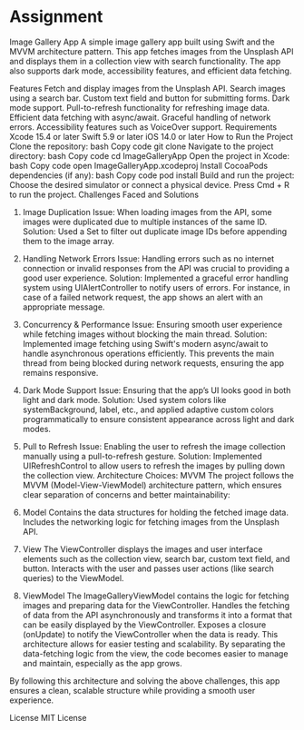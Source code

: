 # Assignment
Image Gallery App
A simple image gallery app built using Swift and the MVVM architecture pattern. This app fetches images from the Unsplash API and displays them in a collection view with search functionality. The app also supports dark mode, accessibility features, and efficient data fetching.

Features
Fetch and display images from the Unsplash API.
Search images using a search bar.
Custom text field and button for submitting forms.
Dark mode support.
Pull-to-refresh functionality for refreshing image data.
Efficient data fetching with async/await.
Graceful handling of network errors.
Accessibility features such as VoiceOver support.
Requirements
Xcode 15.4 or later
Swift 5.9 or later
iOS 14.0 or later
How to Run the Project
Clone the repository:
bash
Copy code
git clone <your-repo-url>
Navigate to the project directory:
bash
Copy code
cd ImageGalleryApp
Open the project in Xcode:
bash
Copy code
open ImageGalleryApp.xcodeproj
Install CocoaPods dependencies (if any):
bash
Copy code
pod install
Build and run the project:
Choose the desired simulator or connect a physical device.
Press Cmd + R to run the project.
Challenges Faced and Solutions
1. Image Duplication
Issue: When loading images from the API, some images were duplicated due to multiple instances of the same ID.
Solution: Used a Set to filter out duplicate image IDs before appending them to the image array.
2. Handling Network Errors
Issue: Handling errors such as no internet connection or invalid responses from the API was crucial to providing a good user experience.
Solution: Implemented a graceful error handling system using UIAlertController to notify users of errors. For instance, in case of a failed network request, the app shows an alert with an appropriate message.
3. Concurrency & Performance
Issue: Ensuring smooth user experience while fetching images without blocking the main thread.
Solution: Implemented image fetching using Swift's modern async/await to handle asynchronous operations efficiently. This prevents the main thread from being blocked during network requests, ensuring the app remains responsive.
4. Dark Mode Support
Issue: Ensuring that the app’s UI looks good in both light and dark mode.
Solution: Used system colors like systemBackground, label, etc., and applied adaptive custom colors programmatically to ensure consistent appearance across light and dark modes.
5. Pull to Refresh
Issue: Enabling the user to refresh the image collection manually using a pull-to-refresh gesture.
Solution: Implemented UIRefreshControl to allow users to refresh the images by pulling down the collection view.
Architecture Choices: MVVM
The project follows the MVVM (Model-View-ViewModel) architecture pattern, which ensures clear separation of concerns and better maintainability:

1. Model
Contains the data structures for holding the fetched image data.
Includes the networking logic for fetching images from the Unsplash API.
2. View
The ViewController displays the images and user interface elements such as the collection view, search bar, custom text field, and button.
Interacts with the user and passes user actions (like search queries) to the ViewModel.
3. ViewModel
The ImageGalleryViewModel contains the logic for fetching images and preparing data for the ViewController.
Handles the fetching of data from the API asynchronously and transforms it into a format that can be easily displayed by the ViewController.
Exposes a closure (onUpdate) to notify the ViewController when the data is ready.
This architecture allows for easier testing and scalability. By separating the data-fetching logic from the view, the code becomes easier to manage and maintain, especially as the app grows.

By following this architecture and solving the above challenges, this app ensures a clean, scalable structure while providing a smooth user experience.

License
MIT License


